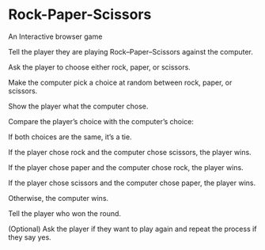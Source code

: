 # Rock-Paper-Scissors
An Interactive browser game

Tell the player they are playing Rock–Paper–Scissors against the computer.

Ask the player to choose either rock, paper, or scissors.

Make the computer pick a choice at random between rock, paper, or scissors.

Show the player what the computer chose.

Compare the player’s choice with the computer’s choice:

If both choices are the same, it’s a tie.

If the player chose rock and the computer chose scissors, the player wins.

If the player chose paper and the computer chose rock, the player wins.

If the player chose scissors and the computer chose paper, the player wins.

Otherwise, the computer wins.

Tell the player who won the round.

(Optional) Ask the player if they want to play again and repeat the process if they say yes.


